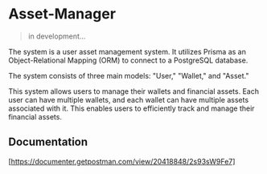 # Asset-Manager

> in development...

The system is a user asset management system. It utilizes Prisma as an Object-Relational Mapping (ORM) to connect to a PostgreSQL database.

The system consists of three main models: "User," "Wallet," and "Asset."

This system allows users to manage their wallets and financial assets. Each user can have multiple wallets, and each wallet can have multiple assets associated with it. This enables users to efficiently track and manage their financial assets.


## Documentation
[https://documenter.getpostman.com/view/20418848/2s93sW9Fe7]